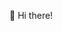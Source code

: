 👋 Hi there!
<!--
I'am a Software Engineering student constantly improving my programming skills. My primary goal is to excel in Python Development and achieve a high level of proficiency in this field, focusing on building robust applications, solving real-world problems with data, and mastering algorithms.

### My Interests & Skills  
Here are the technologies and areas I’m passionate about:

- **Python** 🐍  
- **Django** 🌐  
- **FastAPI** ⚡  
- **SQL** 📊  
- **MongoDB** 🍃  
- **PostgreSQL** 🐘  
- **Machine Learning** 🤖  
- **Algorithms** ⚙️  
- **Statistics** 📈  

I’m always eager to learn more and apply my knowledge to real-world projects. 

💡 **Let’s connect!**  
Feel free to reach out if you want to discuss programming, collaborate on a project, or simply exchange ideas. I’m always open to new opportunities and interesting conversations!

📫 **How to reach me**:  
- **Email**: [pavartem769@gmail.com](mailto:pavartem769@gmail.com)  

Looking forward to hearing from you! 😊
-->
